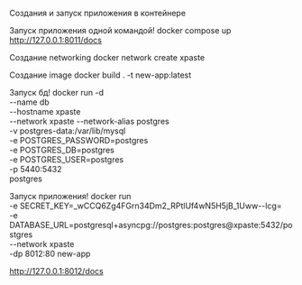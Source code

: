 Создания и запуск приложения в контейнере

Запуск приложения одной командой!
docker compose up
http://127.0.0.1:8011/docs

Создание networking
docker network create xpaste

Cоздание image
docker build . -t new-app:latest

Запуск бд!
docker run -d \
    --name db\
    --hostname xpaste \
    --network xpaste --network-alias postgres \
    -v postgres-data:/var/lib/mysql \
    -e POSTGRES_PASSWORD=postgres \
    -e POSTGRES_DB=postgres \
    -e POSTGRES_USER=postgres \
-p 5440:5432 \
postgres

Запуск приложения!
docker run \
    -e SECRET_KEY=_wCCQ6Zg4FGrn34Dm2_RPtlUf4wN5H5jB_1Uww--lcg= \
    -e DATABASE_URL=postgresql+asyncpg://postgres:postgres@xpaste:5432/postgres \
    --network xpaste \
    -dp 8012:80 new-app

http://127.0.0.1:8012/docs